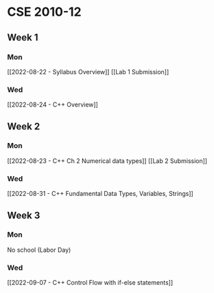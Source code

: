 # CSE 2010-12

## Week 1

### Mon
[[2022-08-22 - Syllabus Overview]]
[[Lab 1 Submission]]
### Wed
[[2022-08-24 - C++ Overview]]

## Week 2

### Mon
[[2022-08-23 - C++ Ch 2 Numerical data types]]
[[Lab 2 Submission]]

### Wed
[[2022-08-31 - C++ Fundamental Data Types, Variables, Strings]]

## Week 3

### Mon
No school (Labor Day)

### Wed
[[2022-09-07 - C++ Control Flow with if-else statements]]

#